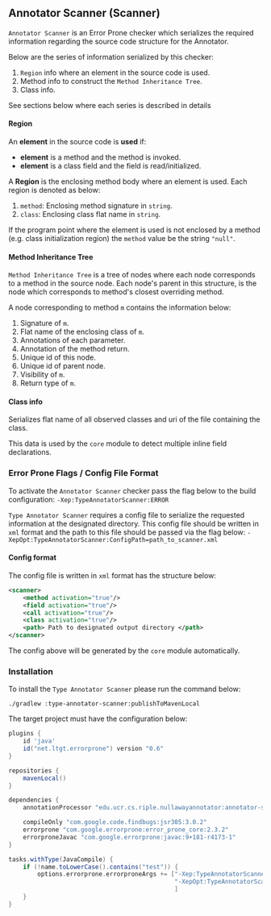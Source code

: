 ## Annotator Scanner (Scanner)

`Annotator Scanner` is an Error Prone checker which serializes the required information regarding the source code structure for the Annotator.

Below are the series of information serialized by this checker:
1. `Region` info where an element in the source code is used.
2. Method info to construct the `Method Inheritance Tree`.
3. Class info.

See sections below where each series is described in details

#### Region

An __element__ in the source code is __used__ if:
- __element__ is a method and the method is invoked.
- __element__ is a class field and the field is read/initialized.


A __Region__ is the enclosing method body where an element is used. Each region is denoted as below:
1. `method`: Enclosing method signature in `string`.
2. `class`: Enclosing class flat name in `string`.

If the program point where the element is used is not enclosed by a method (e.g. class initialization region) the `method` value be the string `"null"`.

#### Method Inheritance Tree
`Method Inheritance Tree` is a tree of nodes where each node corresponds to a method in the source node. Each node's parent in this structure, is the node which corresponds to method's closest overriding method.

A node corresponding to method `m` contains the information below:
1. Signature of `m`.
2. Flat name of the enclosing class of `m`.
3. Annotations of each parameter.
4. Annotation of the method return.
5. Unique id of this node.
6. Unique id of parent node.
7. Visibility of `m`.
8. Return type of `m`.

#### Class info
Serializes flat name of all observed classes and uri of the file containing the class.

This data is used by the `core` module to detect multiple inline field declarations.

### Error Prone Flags / Config File Format

To activate the `Annotator Scanner` checker pass the flag below to the build configuration:
`-Xep:TypeAnnotatorScanner:ERROR`

`Type Annotator Scanner` requires a config file to serialize the requested information at the designated directory. This config file should be written in `xml` format and the path to this file should be passed via the flag below:
`-XepOpt:TypeAnnotatorScanner:ConfigPath=path_to_scanner.xml`


#### Config format
The config file is written in `xml` format has the structure below:
```xml
<scanner>
    <method activation="true"/>
    <field activation="true"/>
    <call activation="true"/>
    <class activation="true"/>
    <path> Path to designated output directory </path>
</scanner>
```

The config above will be generated by the `core` module automatically.



### Installation
To install the `Type Annotator Scanner` please run the command below:
```shell
./gradlew :type-annotator-scanner:publishToMavenLocal
```

The target project must have the configuration below:
```groovy
plugins {
    id 'java'
    id("net.ltgt.errorprone") version "0.6"
}

repositories {
    mavenLocal()
}

dependencies {
    annotationProcessor "edu.ucr.cs.riple.nullawayannotator:annotator-scanner:1.3.3-LOCAL"

    compileOnly "com.google.code.findbugs:jsr305:3.0.2"
    errorprone "com.google.errorprone:error_prone_core:2.3.2"
    errorproneJavac "com.google.errorprone:javac:9+181-r4173-1"
}

tasks.withType(JavaCompile) {
    if (!name.toLowerCase().contains("test")) {
        options.errorprone.errorproneArgs += ["-Xep:TypeAnnotatorScanner:ERROR",
                                              "-XepOpt:TypeAnnotatorScanner:ConfigPath=path_to_scanner.xml",
                                              ]
    }
}
```
